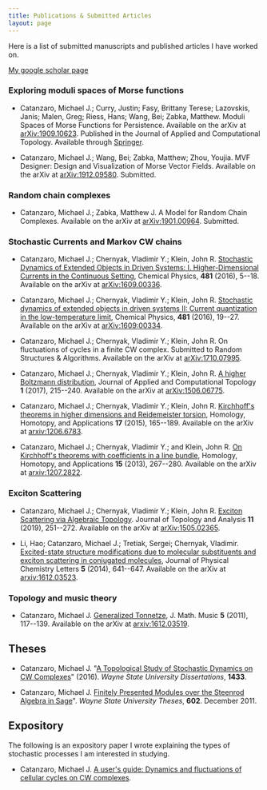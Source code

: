 ```yaml
---
title: Publications & Submitted Articles
layout: page
---
```


Here is a list of submitted manuscripts and published articles I have worked on.

[My google scholar page](https://scholar.google.com/citations?user=Dt4B9ToAAAAJ)

### Exploring moduli spaces of Morse functions
* Catanzaro, Michael J.; Curry, Justin; Fasy, Brittany Terese; Lazovskis, Janis; Malen, Greg; Riess, Hans; Wang, Bei; Zabka, Matthew.  Moduli Spaces of Morse Functions for Persistence. Available on the arXiv at [arXiv:1909.10623](https://arxiv.org/abs/1909.10623). Published in the Journal of Applied and Computational Topology. Available through [Springer](http://link.springer.com/article/10.1007/s41468-020-00055-x).

*  Catanzaro, Michael J.; Wang, Bei; Zabka, Matthew; Zhou, Youjia. MVF Designer: Design and Visualization of Morse Vector Fields. Available on the arXiv at [arXiv:1912.09580](https://arxiv.org/abs/1912.09580). Submitted.

### Random chain complexes 

* Catanzaro, Michael J.; Zabka, Matthew J. A Model for Random Chain Complexes. Available on the arXiv at [arXiv:1901.00964](https://arxiv.org/abs/1901.00964). Submitted.

### Stochastic Currents and Markov CW chains
* Catanzaro, Michael J.; Chernyak, Vladimir Y.; Klein, John R. [Stochastic Dynamics of Extended Objects in Driven Systems: I. Higher-Dimensional Currents in the Continuous Setting](https://doi.org/10.1016/j.chemphys.2016.08.021), Chemical Physics, **481** (2016), 5--18. Available on the arXiv at [arXiv:1609.00336](https://arxiv.org/abs/1609.00336).

* Catanzaro, Michael J.; Chernyak, Vladimir Y.; Klein, John R. [Stochastic dynamics of extended objects in driven systems II: Current quantization in the low-temperature limit](https://doi.org/10.1016/j.chemphys.2016.08.021), Chemical Physics, **481** (2016), 19--27. Available on the arXiv at [arXiv:1609:00334](https://arxiv.org/abs/1609.00334).

* Catanzaro, Michael J.; Chernyak, Vladimir Y.; Klein, John R.  On fluctuations of cycles in a finite CW complex. Submitted to Random Structures & Algorithms.  Available on the arXiv at [arXiv:1710.07995](https://arxiv.org/abs/1710.07995).

* Catanzaro, Michael J.; Chernyak, Vladimir Y.; Klein, John R. [A higher Boltzmann distribution](https://doi.org/10.1007/s41468-017-0006-9), Journal of Applied and Computational Topology **1** (2017), 215--240. Available on the arXiv at [arXiv:1506.06775](http://arxiv.org/abs/1506.06775).

* Catanzaro, Michael J.; Chernyak, Vladimir Y.; Klein, John R.  [Kirchhoff's theorems in higher dimensions and Reidemeister torsion](http://dx.doi.org/10.4310/HHA.2015.v17.n1.a8), Homology, Homotopy, and Applications **17** (2015), 165--189. Available on the arXiv at [arxiv:1206.6783](https://arxiv.org/abs/1206.6783).

* Catanzaro, Michael J.; Chernyak, Vladimir Y.; and Klein, John R. [On Kirchhoff's theorems with coefficients in a line bundle](http://dx.doi.org/10.4310/HHA.2013.v15.n2.a16), Homology, Homotopy, and Applications **15** (2013), 267--280. Available on the arXiv at [arxiv:1207.2822](https://arxiv.org/abs/1207.2822).

### Exciton Scattering
* Catanzaro, Michael J.; Chernyak, Vladimir Y.; Klein, John R. [Exciton Scattering via Algebraic Topology](https://doi.org/10.1142/S1793525319500110). Journal of Topology and Analysis **11** (2019), 251--272. Available on the arXiv at [arXiv:1505.02365](http://arxiv.org/abs/1505.02365).

* Li, Hao; Catanzaro, Michael J.; Tretiak, Sergei; Chernyak, Vladimir. [Excited-state structure modifications due to molecular substituents and exciton scattering in conjugated molecules](https://dx.doi.org/10.1021/jz4027198), Journal of Physical Chemistry Letters **5** (2014), 641--647. Available on the arXiv at [arxiv:1612.03523](https://arxiv.org/abs/1612.03523).

### Topology and music theory
* Catanzaro, Michael J. [Generalized Tonnetze](http://dx.doi.org/10.1080/17459737.2011.614448), J. Math. Music **5** (2011), 117--139. Available on the arXiv at [arxiv:1612.03519](https://arxiv.org/abs/1612.03519).

## Theses
* Catanzaro, Michael J. "[A Topological Study of Stochastic Dynamics on CW Complexes](http://digitalcommons.wayne.edu/oa_dissertations/1433/)" (2016). *Wayne State University Dissertations*, **1433**.

* Catanzaro, Michael J. [Finitely Presented Modules over the Steenrod Algebra in Sage](https://digitalcommons.wayne.edu/oa_theses/602/)". *Wayne State University Theses*, **602**. December 2011. 

## Expository
The following is an expository paper I wrote explaining the types of stochastic processes I am interested in studying.

* Catanzaro, Michael J. [A user's guide: Dynamics and fluctuations of cellular cycles on CW complexes](https://mathusersguides.com/enchiridion-vol-2-2016-mike-catanzaro/).
